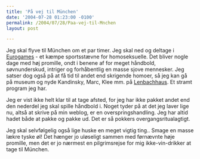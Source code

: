 ```yaml
---
title: 'På vej til München'
date: '2004-07-28 01:23:00 -0100'
permalink: /2004/07/28/Paa-vej-til-Mnchen
layout: post

---
```

Jeg skal flyve til München om et par timer. Jeg skal ned og deltage i [Eurogames](http://2004.eurogames.info/) - et kæmpe sportsstævne for homoseksuelle. Det bliver nogle dage med høj promille, ondt i benene af for meget håndbold, søvnunderskud, intriger og forhåbentlig en masse sjove mennesker. Jeg satser dog også på at få tid til andet end skrigende homoer, så jeg kan gå på museum og nyde Kandinsky, Marc, Klee mm. på [Lenbachhaus](http://www.muenchen.de/vip8/prod1/mde/resources/mtour/englisch/stadtinformationen/museen/lenbachhaus_e_m.jsp). Et stramt program jeg har.

Jeg er vist ikke helt klar til at tage afsted, for jeg har ikke pakket andet end den nederdel jeg skal spille håndbold i. Noget tyder på at det jeg laver lige nu, altså at skrive på min weblog, er en overspringshandling. Jeg har altid hadet både at pakke og pakke ud. Det er så pokkers overgangsritualagtigt.

Jeg skal selvfølgelig også lige huske en meget vigtig ting.. Smage en masse lækre tyske øl! Det hænger jo uløseligt sammen med førnævnte høje promille, men det er jo nærmest en pilgrimsrejse for mig ikke-vin-drikker at tage til München.
